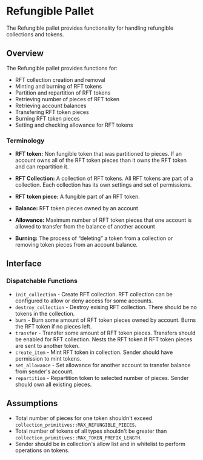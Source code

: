 # Refungible Pallet

 The Refungible pallet provides functionality for handling refungible collections and tokens.

## Overview

 The Refungible pallet provides functions for:

 - RFT collection creation and removal
 - Minting and burning of RFT tokens
 - Partition and repartition of RFT tokens
 - Retrieving number of pieces of RFT token
 - Retrieving account balances
 - Transfering RFT token pieces
 - Burning RFT token pieces
 - Setting and checking allowance for RFT tokens

### Terminology

 - **RFT token:** Non fungible token that was partitioned to pieces. If an account owns all
   of the RFT token pieces than it owns the RFT token and can repartition it.

 - **RFT Collection:** A collection of RFT tokens. All RFT tokens are part of a collection.
   Each collection has its own settings and set of permissions.

 - **RFT token piece:** A fungible part of an RFT token.

 - **Balance:** RFT token pieces owned by an account

 - **Allowance:** Maximum number of RFT token pieces that one account is allowed to
   transfer from the balance of another account

 - **Burning:** The process of “deleting” a token from a collection or removing token pieces from
   an account balance.

## Interface

### Dispatchable Functions

 - `init_collection` - Create RFT collection. RFT collection can be configured to allow or deny access for
   some accounts.
 - `destroy_collection` - Destroy exising RFT collection. There should be no tokens in the collection.
 - `burn` - Burn some amount of RFT token pieces owned by account. Burns the RFT token if no pieces left.
 - `transfer` - Transfer some amount of RFT token pieces. Transfers should be enabled for RFT collection.
   Nests the RFT token if RFT token pieces are sent to another token.
 - `create_item` - Mint RFT token in collection. Sender should have permission to mint tokens.
 - `set_allowance` - Set allowance for another account to transfer balance from sender's account.
 - `repartition` - Repartition token to selected number of pieces. Sender should own all existing pieces.

## Assumptions

 * Total number of pieces for one token shouldn't exceed `collection_primitives::MAX_REFUNGIBLE_PIECES`.
 * Total number of tokens of all types shouldn't be greater than `collection_primitives::MAX_TOKEN_PREFIX_LENGTH`.
 * Sender should be in collection's allow list and in whitelist to perform operations on tokens.